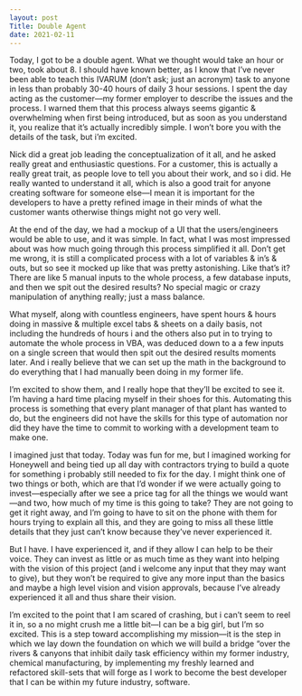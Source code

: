 ```yaml
---
layout: post
Title: Double Agent
date: 2021-02-11
---
```


Today, I got to be a double agent.  What we thought would take an hour or two, took about 8.  I should have known better, as I know that I’ve never been able to teach this IVARUM (don’t ask; just an acronym) task to anyone in less than probably 30-40 hours of daily 3 hour sessions.  I spent the day acting as the customer—my former employer to describe the issues and the process.  I warned them that this process always seems gigantic & overwhelming when first being introduced, but as soon as you understand it, you realize that it’s actually incredibly simple. I won’t bore you with the details of the task, but i’m excited.  

Nick did a great job leading the conceptualization of it all, and he asked really great and enthusiastic questions.  For a customer, this is actually a really great trait, as people love to tell you about their work, and so i did.  He really wanted to understand it all, which is also a good trait for anyone creating software for someone else—I mean it is important for the developers to have a pretty refined image in their minds of what the customer wants otherwise things might not go very well.  

At the end of the day, we had a mockup of a UI that the users/engineers would be able to use, and it was simple.  In fact, what I was most impressed about was how much going through this process simplified it all.  Don’t get me wrong, it is still a complicated process with a lot of variables & in’s & outs, but so see it mocked up like that was pretty astonishing.  Like that’s it?   There are like 5 manual inputs to the whole process, a few database inputs, and then we spit out the desired results?  No special magic or crazy manipulation of anything really; just a mass balance.  

What myself, along with countless engineers, have spent hours & hours doing in massive & multiple excel tabs & sheets on a daily basis, not including the hundreds of hours i and the others also put in to trying to automate the whole process in VBA, was deduced down to a a few inputs on a single screen that would then spit out the desired results moments later.  And i really believe that we can set up the math in the background to do everything that I had manually been doing in my former life.  

I’m excited to show them, and I really hope that they’ll be excited to see it.  I’m having a hard time placing myself in their shoes for this.  Automating this process is something that every plant manager of that plant has wanted to do, but the engineers did not have the skills for this type of automation nor did they have the time to commit to working with a development team to make one.  

I imagined just that today.  Today was fun for me, but I imagined working for Honeywell and being tied up all day with contractors trying to build a quote for something i probably still needed to fix for the day.  I might think one of two things or both, which are that I’d wonder if we were actually going to invest—especially after we see a price tag for all the things we would want—and two, how much of my time is this going to take?  They are not going to get it right away, and I’m going to have to sit on the phone with them for hours trying to explain all this, and they are going to miss all these little details that they just can’t know because they’ve never experienced it.

But I have.  I have experienced it, and if they allow I can help to be their voice.  They can invest as little or as much time as they want into helping with the vision of this project (and i welcome any input that they may want to give), but they won’t be required to give any more input than the basics and maybe a high level vision and vision approvals, because I’ve already experienced it all and thus share their vision.  

I’m excited to the point that I am scared of crashing, but i can’t seem to reel it in, so a no might crush me a little bit—I can be a big girl, but I’m so excited.  This is a step toward accomplishing my mission—it is the step in which we lay down the foundation on which we will build a bridge “over the rivers & canyons that inhibit daily task efficiency within my former industry, chemical manufacturing, by implementing my freshly learned and refactored skill-sets that will forge as I work to become the best developer that I can be within my future industry, software.



